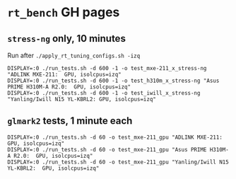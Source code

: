 # `rt_bench` GH pages

## `stress-ng` only, 10 minutes

Run after `./apply_rt_tuning_configs.sh -izq`

```
DISPLAY=:0 ./run_tests.sh -d 600 -1 -o test_mxe-211_x_stress-ng "ADLINK MXE-211:  GPU, isolcpus=izq"
DISPLAY=:0 ./run_tests.sh -d 600 -1 -o test_h310m_x_stress-ng "Asus PRIME H310M-A R2.0:  GPU, isolcpus=izq"
DISPLAY=:0 ./run_tests.sh -d 600 -1 -o test_iwill_x_stress-ng "Yanling/Iwill N15 YL-KBRL2: GPU, isolcpus=izq"
```

## `glmark2` tests, 1 minute each

```
DISPLAY=:0 ./run_tests.sh -d 60 -o test_mxe-211_gpu "ADLINK MXE-211:  GPU, isolcpus=izq"
DISPLAY=:0 ./run_tests.sh -d 60 -o test_mxe-211_gpu "Asus PRIME H310M-A R2.0:  GPU, isolcpus=izq"
DISPLAY=:0 ./run_tests.sh -d 60 -o test_mxe-211_gpu "Yanling/Iwill N15 YL-KBRL2:  GPU, isolcpus=izq"
```

